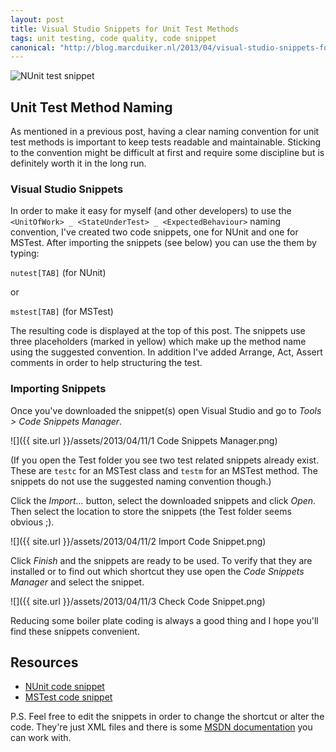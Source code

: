 ```yaml
---
layout: post
title: Visual Studio Snippets for Unit Test Methods
tags: unit testing, code quality, code snippet
canonical: "http://blog.marcduiker.nl/2013/04/visual-studio-snippets-for-unit-test.html"
---
```


<img class="u-max-full-width" src="{{ site.url }}/assets/2013/04/11/NUnit test snippet.png" alt="NUnit test snippet">

## Unit Test Method Naming
As mentioned in a previous post, having a clear naming convention for unit test methods is important to keep tests readable and maintainable. Sticking to the convention might be difficult at first and require some discipline but is definitely worth it in the long run.

### Visual Studio Snippets
In order to make it easy for myself (and other developers) to use the `<UnitOfWork> _ <StateUnderTest> _ <ExpectedBehaviour>` naming convention, I've created two code snippets, one for NUnit and one for MSTest.
After importing the snippets (see below) you can use the them by typing:

`nutest[TAB]` (for NUnit) 

or 

`mstest[TAB]` (for MSTest)

The resulting code is displayed at the top of this post. The snippets use three placeholders (marked in yellow) which make up the method name using the suggested convention. In addition I've added Arrange, Act, Assert comments in order to help structuring the test.

### Importing Snippets
Once you've downloaded the snippet(s) open Visual Studio and go to _Tools > Code Snippets Manager_.

![]({{ site.url }}/assets/2013/04/11/1 Code Snippets Manager.png)

(If you open the Test folder you see two test related snippets already exist. These are `testc` for an MSTest class and `testm` for an MSTest method. The snippets do not use the suggested naming convention though.)

Click the _Import..._ button, select the downloaded snippets and click _Open_. Then select the location to store the snippets (the Test folder seems obvious ;).

![]({{ site.url }}/assets/2013/04/11/2 Import Code Snippet.png)

Click _Finish_ and the snippets are ready to be used. To verify that they are installed or to find out which shortcut they use open the _Code Snippets Manager_ and select the snippet.

![]({{ site.url }}/assets/2013/04/11/3 Check Code Snippet.png)

Reducing some boiler plate coding is always a good thing and I hope you'll find these snippets convenient.

## Resources
- [NUnit code snippet](https://www.dropbox.com/s/86kpsnagd7ftgtc/nunit_testmethod.snippet)
- [MSTest code snippet](https://www.dropbox.com/s/870fi15c4oik5qo/ms_testmethod.snippet)

P.S. Feel free to edit the snippets in order to change the shortcut or alter the code. They're just XML files and there is some [MSDN documentation](http://msdn.microsoft.com/en-us/library/ms165394.aspx) you can work with.